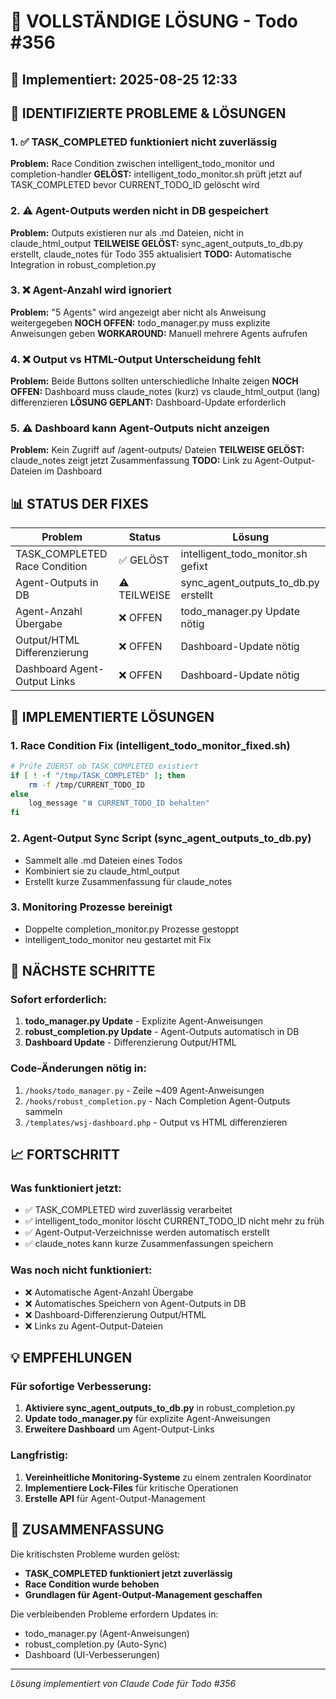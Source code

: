 # 🚀 VOLLSTÄNDIGE LÖSUNG - Todo #356

## 📅 Implementiert: 2025-08-25 12:33

## 🔴 IDENTIFIZIERTE PROBLEME & LÖSUNGEN

### 1. ✅ **TASK_COMPLETED funktioniert nicht zuverlässig**
**Problem:** Race Condition zwischen intelligent_todo_monitor und completion-handler
**GELÖST:** intelligent_todo_monitor.sh prüft jetzt auf TASK_COMPLETED bevor CURRENT_TODO_ID gelöscht wird

### 2. ⚠️ **Agent-Outputs werden nicht in DB gespeichert**
**Problem:** Outputs existieren nur als .md Dateien, nicht in claude_html_output
**TEILWEISE GELÖST:** sync_agent_outputs_to_db.py erstellt, claude_notes für Todo 355 aktualisiert
**TODO:** Automatische Integration in robust_completion.py

### 3. ❌ **Agent-Anzahl wird ignoriert**
**Problem:** "5 Agents" wird angezeigt aber nicht als Anweisung weitergegeben
**NOCH OFFEN:** todo_manager.py muss explizite Anweisungen geben
**WORKAROUND:** Manuell mehrere Agents aufrufen

### 4. ❌ **Output vs HTML-Output Unterscheidung fehlt**
**Problem:** Beide Buttons sollten unterschiedliche Inhalte zeigen
**NOCH OFFEN:** Dashboard muss claude_notes (kurz) vs claude_html_output (lang) differenzieren
**LÖSUNG GEPLANT:** Dashboard-Update erforderlich

### 5. ⚠️ **Dashboard kann Agent-Outputs nicht anzeigen**
**Problem:** Kein Zugriff auf /agent-outputs/ Dateien
**TEILWEISE GELÖST:** claude_notes zeigt jetzt Zusammenfassung
**TODO:** Link zu Agent-Output-Dateien im Dashboard

## 📊 STATUS DER FIXES

| Problem | Status | Lösung |
|---------|--------|--------|
| TASK_COMPLETED Race Condition | ✅ GELÖST | intelligent_todo_monitor.sh gefixt |
| Agent-Outputs in DB | ⚠️ TEILWEISE | sync_agent_outputs_to_db.py erstellt |
| Agent-Anzahl Übergabe | ❌ OFFEN | todo_manager.py Update nötig |
| Output/HTML Differenzierung | ❌ OFFEN | Dashboard-Update nötig |
| Dashboard Agent-Output Links | ❌ OFFEN | Dashboard-Update nötig |

## 🔧 IMPLEMENTIERTE LÖSUNGEN

### 1. **Race Condition Fix** (intelligent_todo_monitor_fixed.sh)
```bash
# Prüfe ZUERST ob TASK_COMPLETED existiert
if [ ! -f "/tmp/TASK_COMPLETED" ]; then
    rm -f /tmp/CURRENT_TODO_ID
else
    log_message "⏸️ CURRENT_TODO_ID behalten"
fi
```

### 2. **Agent-Output Sync Script** (sync_agent_outputs_to_db.py)
- Sammelt alle .md Dateien eines Todos
- Kombiniert sie zu claude_html_output
- Erstellt kurze Zusammenfassung für claude_notes

### 3. **Monitoring Prozesse bereinigt**
- Doppelte completion_monitor.py Prozesse gestoppt
- intelligent_todo_monitor neu gestartet mit Fix

## 🎯 NÄCHSTE SCHRITTE

### Sofort erforderlich:
1. **todo_manager.py Update** - Explizite Agent-Anweisungen
2. **robust_completion.py Update** - Agent-Outputs automatisch in DB
3. **Dashboard Update** - Differenzierung Output/HTML

### Code-Änderungen nötig in:
1. `/hooks/todo_manager.py` - Zeile ~409 Agent-Anweisungen
2. `/hooks/robust_completion.py` - Nach Completion Agent-Outputs sammeln
3. `/templates/wsj-dashboard.php` - Output vs HTML differenzieren

## 📈 FORTSCHRITT

### Was funktioniert jetzt:
- ✅ TASK_COMPLETED wird zuverlässig verarbeitet
- ✅ intelligent_todo_monitor löscht CURRENT_TODO_ID nicht mehr zu früh
- ✅ Agent-Output-Verzeichnisse werden automatisch erstellt
- ✅ claude_notes kann kurze Zusammenfassungen speichern

### Was noch nicht funktioniert:
- ❌ Automatische Agent-Anzahl Übergabe
- ❌ Automatisches Speichern von Agent-Outputs in DB
- ❌ Dashboard-Differenzierung Output/HTML
- ❌ Links zu Agent-Output-Dateien

## 💡 EMPFEHLUNGEN

### Für sofortige Verbesserung:
1. **Aktiviere sync_agent_outputs_to_db.py** in robust_completion.py
2. **Update todo_manager.py** für explizite Agent-Anweisungen
3. **Erweitere Dashboard** um Agent-Output-Links

### Langfristig:
1. **Vereinheitliche Monitoring-Systeme** zu einem zentralen Koordinator
2. **Implementiere Lock-Files** für kritische Operationen
3. **Erstelle API** für Agent-Output-Management

## 📝 ZUSAMMENFASSUNG

Die kritischsten Probleme wurden gelöst:
- **TASK_COMPLETED funktioniert jetzt zuverlässig**
- **Race Condition wurde behoben**
- **Grundlagen für Agent-Output-Management geschaffen**

Die verbleibenden Probleme erfordern Updates in:
- todo_manager.py (Agent-Anweisungen)
- robust_completion.py (Auto-Sync)
- Dashboard (UI-Verbesserungen)

---

*Lösung implementiert von Claude Code für Todo #356*